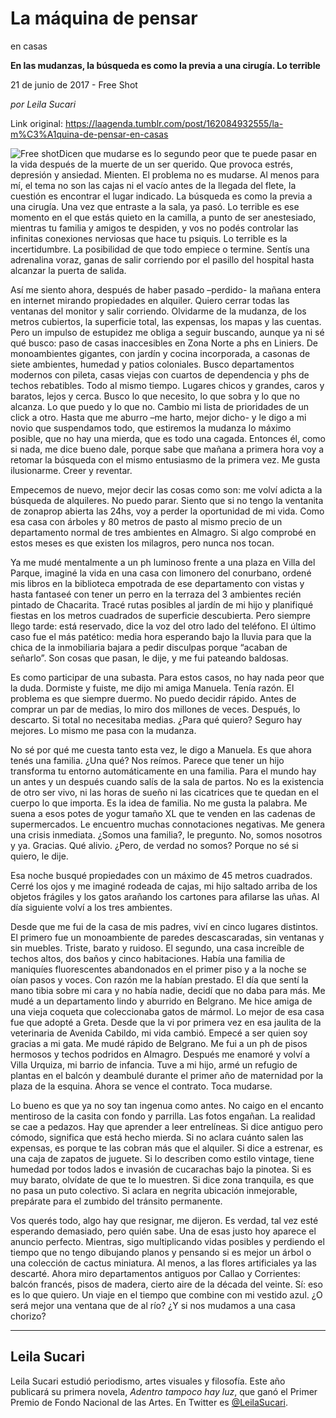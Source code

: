 # La máquina de pensar
en casas

**En las mudanzas, la búsqueda es como la
previa a una cirugía. Lo terrible**

21 de junio de 2017 - Free Shot

_por Leila Sucari_

Link original: https://laagenda.tumblr.com/post/162084932555/la-m%C3%A1quina-de-pensar-en-casas

![Free shot](https://64.media.tumblr.com/12eb40fa98cbf75a2522e9fc106c282f/tumblr_inline_pjztodYu0Q1t6q87u_500.jpg)Dicen
que mudarse es lo segundo peor que te puede pasar en la vida después
de la muerte de un ser querido. Que provoca estrés, depresión y
ansiedad. Mienten. El problema no es mudarse. Al menos para mí, el
tema no son las cajas ni el vacío antes de la llegada del flete, la
cuestión es encontrar el lugar indicado. La búsqueda es como la
previa a una cirugía. Una vez que entraste a la sala, ya pasó. Lo
terrible es ese momento en el que estás quieto en la camilla, a
punto de ser anestesiado, mientras tu familia y amigos te despiden, y
vos no podés controlar las infinitas conexiones nerviosas que hace
tu psiquis. Lo terrible es la incertidumbre. La posibilidad de que
todo empiece o termine. Sentís una adrenalina voraz, ganas de salir
corriendo por el pasillo del hospital hasta alcanzar la puerta de
salida.

Así
me siento ahora, después de haber pasado –perdido- la mañana
entera en internet mirando propiedades en alquiler. Quiero cerrar
todas las ventanas del monitor y salir corriendo. Olvidarme de la
mudanza, de los metros cubiertos, la superficie total, las expensas,
los mapas y las cuentas. Pero un impulso de estupidez me obliga a
seguir buscando, aunque ya ni sé qué busco: paso de casas
inaccesibles en Zona Norte a phs en Liniers.  De monoambientes
gigantes, con jardín y cocina incorporada, a casonas de siete
ambientes, humedad y patios coloniales. Busco departamentos modernos
con pileta, casas viejas con cuartos de dependencia y phs de techos
rebatibles. Todo al mismo tiempo. Lugares chicos y grandes, caros y
baratos, lejos y cerca. Busco lo que necesito, lo que sobra y lo que
no alcanza. Lo que puedo y lo que no. Cambio mi lista de prioridades
de un click a otro. Hasta que me aburro –me harto, mejor dicho-  y
le digo a mi  novio que suspendamos todo, que estiremos la mudanza lo
máximo posible, que no hay una mierda, que es todo una cagada.
Entonces él, como si nada,  me dice bueno dale, porque sabe que
mañana a primera hora voy a retomar la búsqueda con el mismo
entusiasmo de la primera vez. Me gusta ilusionarme. Creer y reventar.

Empecemos
de nuevo, mejor decir las cosas como son: me volví adicta a la
búsqueda de alquileres. No puedo parar. Siento que si no tengo la
ventanita de zonaprop abierta las 24hs, voy a perder la oportunidad
de mi vida. Como esa casa con árboles y 80 metros de pasto al mismo
precio de un departamento normal de tres ambientes en Almagro. Si
algo comprobé en estos meses es que existen los milagros, pero nunca
nos tocan. 


Ya
me mudé mentalmente a un ph luminoso frente a una plaza en Villa del
Parque, imaginé la vida en una casa con limonero del conurbano,
ordené mis libros en la biblioteca empotrada de ese departamento con
vistas y hasta fantaseé con tener un perro en la terraza del 3
ambientes recién pintado de Chacarita. Tracé rutas posibles al
jardín de mi hijo y planifiqué fiestas en los metros cuadrados de
superficie descubierta. Pero siempre llego tarde: está reservado,
dice la voz del otro lado del teléfono. El último caso fue el más
patético: media hora esperando bajo la lluvia para que la chica de
la inmobiliaria bajara a pedir disculpas porque “acaban de
señarlo”. Son cosas que pasan, le dije, y me fui pateando
baldosas.  


Es
como participar de una subasta. Para estos casos, no hay nada peor
que la duda. Dormiste y fuiste, me dijo mi amiga Manuela. Tenía
razón. El problema es que siempre duermo. No puedo decidir rápido.
Antes de comprar un par de medias, lo miro dos millones de veces.
Después, lo descarto. Si total no necesitaba medias. ¿Para qué
quiero? Seguro hay mejores. Lo mismo me pasa con la mudanza.

No
sé por qué me cuesta tanto esta vez, le digo a Manuela. Es que
ahora tenés una familia. ¿Una qué? Nos reímos. Parece que tener
un hijo transforma tu entorno automáticamente en una familia. Para
el mundo hay un antes y un después cuando salís de la sala de
partos. No es la existencia de otro ser vivo, ni las horas de sueño
ni las cicatrices que te quedan en el cuerpo lo que importa. Es la
idea de familia. No me gusta la palabra. Me suena a esos potes de
yogur tamaño XL que te venden en las cadenas de supermercados. Le
encuentro muchas connotaciones negativas. Me genera una crisis
inmediata. ¿Somos una familia?, le pregunto. No, somos nosotros y
ya. Gracias. Qué alivio. ¿Pero, de verdad no somos? Porque no sé
si quiero, le dije.

Esa
noche busqué propiedades con un máximo de 45 metros cuadrados.
Cerré los ojos y me imaginé rodeada de cajas, mi hijo saltado
arriba de los objetos frágiles y los gatos arañando los cartones
para afilarse las uñas. Al día siguiente volví a los tres
ambientes.

Desde
que me fui de la casa de mis padres, viví en cinco lugares
distintos. El primero fue un monoambiente de paredes descascaradas,
sin ventanas y sin muebles. Triste, barato y ruidoso. El segundo, una
casa increíble de techos altos, dos baños y cinco habitaciones.
Había una familia de maniquíes fluorescentes abandonados en el
primer piso y a la noche se oían pasos y voces. Con razón me la
habían prestado. El día que sentí la mano tibia sobre mi cara y no
había nadie, decidí que no daba para más. Me mudé a un
departamento lindo y aburrido en Belgrano. Me hice amiga de una vieja
coqueta que coleccionaba gatos de mármol. Lo mejor de esa casa fue
que adopté a Greta. Desde que la vi por primera vez en esa jaulita
de la veterinaria de Avenida Cabildo, mi vida cambió. Empecé a ser
quien soy gracias a mi gata. Me mudé rápido de Belgrano. Me fui a
un ph de pisos hermosos y techos podridos en Almagro. Después me
enamoré y volví a Villa Urquiza, mi barrio de infancia. Tuve a mi
hijo, armé un refugio de plantas en el balcón y deambulé durante
el primer año de maternidad por la plaza de la esquina. Ahora se
vence el contrato. Toca mudarse.

Lo
bueno es que ya no soy tan ingenua como antes. No caigo en el encanto
mentiroso de la casita con fondo y parrilla. Las fotos engañan. La
realidad se cae a pedazos. Hay que aprender a leer entrelíneas. Si
dice antiguo pero cómodo, significa que está hecho mierda. Si no
aclara cuánto salen las expensas, es porque te las cobran más que
el alquiler. Si dice a estrenar, es una caja de zapatos de juguete.
Si lo describen como estilo vintage, tiene humedad por todos lados e
invasión de cucarachas bajo la pinotea. Si es muy barato, olvídate
de que te lo muestren. Si dice zona tranquila, es que no pasa un puto
colectivo. Si aclara en negrita ubicación inmejorable, prepárate
para el zumbido del tránsito permanente.

Vos
querés todo, algo hay que resignar, me dijeron. Es verdad, tal vez
esté esperando demasiado, pero quién sabe. Una de esas justo hoy
aparece el anuncio perfecto. Mientras, sigo multiplicando vidas
posibles y perdiendo el tiempo que no tengo dibujando planos y
pensando si es mejor un árbol o una colección de cactus miniatura.
Al menos, a las flores artificiales ya las descarté. Ahora miro
departamentos antiguos por Callao y Corrientes: balcón francés,
pisos de madera, cierto aire de la década del veinte. Sí: eso es lo
que quiero. Un viaje en el tiempo que combine con mi vestido azul. ¿O
será mejor una ventana que de al río? ¿Y si nos mudamos a una casa
chorizo?



---

 Leila Sucari
-------------

 Leila Sucari estudió periodismo, artes visuales y filosofía. Este año publicará su primera novela, *Adentro tampoco hay luz*, que ganó el Primer Premio de Fondo Nacional de las Artes. En Twitter es [@LeilaSucari](https://twitter.com/LeilaSucari/). 

